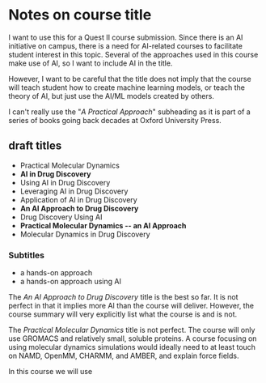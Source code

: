 # Notes on course title

I want to use this for a Quest II course submission. Since there is an AI initiative on campus, there is a need for AI-related courses to facilitate student interest in this topic. Several of the approaches used in this course make use of AI, so I want to include AI in the title.

However, I want to be careful that the title does not imply that the course will teach student how to create machine learning models, or teach the theory of AI, but just use the AI/ML models created by others.

I can't really use the "*A Practical Approach*" subheading as it is part of a series of books going back decades at Oxford University Press.

## draft titles

- Practical Molecular Dynamics
- **AI in Drug Discovery**
- Using AI in Drug Discovery
- Leveraging AI in Drug Discovery
- Application of AI in Drug Discovery
- **An AI Approach to Drug Discovery**
- Drug Discovery Using AI
- **Practical Molecular Dynamics -- an AI Approach**
- Molecular Dynamics in Drug Discovery

### Subtitles

- a hands-on approach
- a hands-on approach using AI

The *An AI Approach to Drug Discovery* title is the best so far. It is not perfect in that it implies more AI than the course will deliver. However, the course summary will very explicitly list what the course is and is not.

The *Practical Molecular Dynamics* title is not perfect. The course will only use GROMACS and relatively small, soluble proteins. A course focusing on using molecular dynamics simulations would ideally need to at least touch on NAMD, OpenMM, CHARMM, and AMBER, and explain force fields.





In this course we will use 







